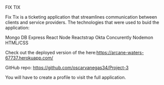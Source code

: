 FIX TIX

Fix Tix is a ticketing application that streamlines communication between clients and service providers.
The technologies that were used to buid the application:

Mongo DB
Express
React
Node
Reactstrap
Okta 
Concurently 
Nodemon
HTML/CSS 

Check out the deployed version of the here:https://arcane-waters-67737.herokuapp.com/

GitHub repo: https://github.com/oscarvanegas34/Project-3

You will have to create a profile to visit the full application.

